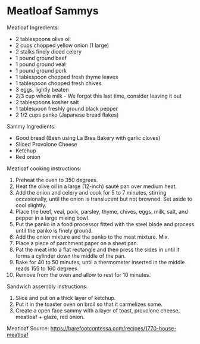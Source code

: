# Meatloaf Sammys

Meatloaf Ingredients:
* 2 tablespoons olive oil
* 2 cups chopped yellow onion (1 large)
* 2 stalks finely diced celery
* 1 pound ground beef
* 1 pound ground veal
* 1 pound ground pork
* 1 tablespoon chopped fresh thyme leaves
* 1 tablespoon chopped fresh chives
* 3 eggs, lightly beaten
* 2/3 cup whole milk - We forgot this last time, consider leaving it out
* 2 tablespoons kosher salt
* 1 tablespoon freshly ground black pepper
* 2 1/2 cups panko (Japanese bread flakes)

Sammy Ingredients:
* Good bread (Been using La Brea Bakery with garlic cloves)
* Sliced Provolone Cheese
* Ketchup
* Red onion

Meatloaf cooking instructions:
1. Preheat the oven to 350 degrees. 
1. Heat the olive oil in a large (12-inch) sauté pan over medium heat. 
1. Add the onion and celery and cook for 5 to 7 minutes, stirring occasionally, until the onion is translucent but not browned. Set aside to cool slightly.
1. Place the beef, veal, pork, parsley, thyme, chives, eggs, milk, salt, and pepper in a large mixing bowl. 
1. Put the panko in a food processor fitted with the steel blade and process until the panko is finely ground.
1. Add the onion mixture and the panko to the meat mixture.  Mix.
1. Place a piece of parchment paper on a sheet pan. 
1. Pat the meat into a flat rectangle and then press the sides in until it forms a cylinder down the middle of the pan. 
1. Bake for 40 to 50 minutes, until a thermometer inserted in the middle reads 155 to 160 degrees.
1. Remove from the oven and allow to rest for 10 minutes.

Sandwich assembly instructions:
1. Slice and put on a thick layer of ketchup.  
1. Put it in the toaster oven on broil so that it carmelizes some.  
1. Create a open face sammy with a layer of toast, provolone cheese, meatloaf + glaze, red onion.

Meatloaf Source: https://barefootcontessa.com/recipes/1770-house-meatloaf
